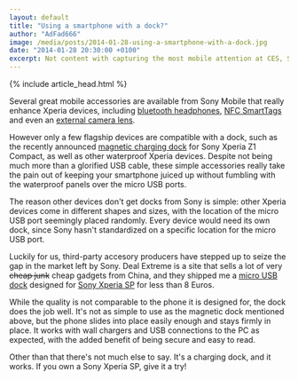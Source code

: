 ```yaml
---
layout: default
title: "Using a smartphone with a dock?"
author: "AdFad666"
image: /media/posts/2014-01-28-using-a-smartphone-with-a-dock.jpg
date: "2014-01-28 20:30:00 +0100"
excerpt: Not content with capturing the most mobile attention at CES, Sony has announced another pair of devices just one week later. This time we see two budget-friendly devices which are sure to far outsell the Z1 Compact...
---
```


{% include article_head.html %}

Several great mobile accessories are available from Sony Mobile that really enhance Xperia devices, including <a href="http://www.sonymobile.com/global-en/products/accessories/stereo-bluetooth-headset-sbh80/">bluetooth headphones</a>, <a href="http://www.sonymobile.com/global-en/products/accessories/smarttags-nt3/">NFC SmartTags</a> and even an <a href="http://www.sonymobile.com/global-en/products/accessories/dsc-qx100/">external camera lens</a>.

However only a few flagship devices are compatible with a dock, such as the recently announced <a href="http://www.sonymobile.com/global-en/products/accessories/magnetic-charging-dock-dk32/">magnetic charging dock</a> for Sony Xperia Z1 Compact, as well as other waterproof Xperia devices. Despite not being much more than a glorified USB cable, these simple accessories really take the pain out of keeping your smartphone juiced up without fumbling with the waterproof panels over the micro USB ports.

The reason other devices don't get docks from Sony is simple: other Xperia devices come in different shapes and sizes, with the location of the micro USB port seemingly placed randomly. Every device would need its own dock, since Sony hasn't standardized on a specific location for the micro USB port.

Luckily for us, third-party accesory producers have stepped up to seize the gap in the market left by Sony. Deal Extreme is a site that sells a lot of very <del>cheap junk</del> cheap gadgets from China, and they shipped me a <a href="http://dx.com/p/desktop-charging-cradle-usb-to-micro-usb-cable-set-for-sony-xperia-sp-m35h-black-242820#.Ut78gzdwYoN">micro USB dock</a> designed for <a href="/qualcomm-krait-200-family-2nd-gen/sony-xperia-sp">Sony Xperia SP</a> for less than 8 Euros. 

While the quality is not comparable to the phone it is designed for, the dock does the job well. It's not as simple to use as the magnetic dock mentioned above, but the phone slides into place easily enough and stays firmly in place. It works with wall chargers and USB connections to the PC as expected, with the added benefit of being secure and easy to read.

Other than that there's not much else to say. It's a charging dock, and it works. If you own a Sony Xperia SP, give it a try!